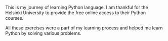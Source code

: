 This is my journey of learning Python language. I am thankful for the Helsinki University to provide the free online access to their Python courses. 

All these exercises were a part of my learning process and helped me learn Python by solving various problems.
